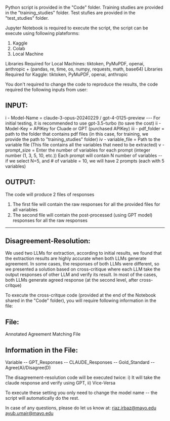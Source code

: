 Python script is provided in the "Code" folder.
Training studies are provided in the "training_studies" folder.
Test stufies are provided in the "test_studies" folder.

Jupyter Notebook is required to execute the script, the script can be execute using following plateforms:
1) Kaggle
2) Colab
3) Local Machine

Libraries Required for Local Machines: tiktoken, PyMuPDF, openai, anthropic + (pandas, re, time, os, numpy, requests, math, base64) 
Libraries Required for Kaggle: tiktoken, PyMuPDF, openai, anthropic


You don't required to change the code to reproduce the results, the code required the following inputs from user:

INPUT:
-----
i   - Model-Name    = claude-3-opus-20240229 / gpt-4-0125-preview --- For initial testing, it is recommended to use gpt-3.5-turbo (to save the cost)
ii  - Model-Key     = APIKey for Cluade or GPT (purchased APIKey)
iii - pdf_folder    = path to the folder that contains pdf files (in this case, for training, we provide the path to "training_studies" folder)
iv  - variable_file = Path to the variable file (This file contains all the variables that need to be extracted)
v   - prompt_size   = Enter the number of variables for each prompt (integer number (1, 3, 5, 10, etc.))
			Each prompt will contain N number of variables -- if we select N=5, and # of variable = 10, we will have 2 prompts (each with 5 variables)
   
OUTPUT:
-------
The code will produce 2 files of responses
1) The first file will contain the raw responses for all the provided files for all variables
2) The second file will contain the post-processed (using GPT model) responses for all the raw responses

-----------------------------------------------------------------------------------------------------------------------------------------------------------------------------------------------------

Disagreement-Resolution:
------------------------
We used two LLMs for extraction, according to initial results, we found that the extraction results are highly accurate when both LLMs generate agreement.
In some cases, the responses of both LLMs were different, so we presented a solution based on cross-critique where each LLM take the output responses of other LLM and verify its result.
	In most of the cases, both LLMs generate agreed response (at the second level, after cross-critque)

To execute the cross-critque code (provided at the end of the Notebook shared in the "Code" folder), you will require following information in the file:

File:
-----
Annotated Agreement Matching File

Information in the File:
------------------------
Variable -- GPT_Responses -- CLAUDE_Responses -- Gold_Standard -- Agree(A)/Disagree(D)

The disagreement-resolution code will be executed twice:
i) It will take the claude response and verify using GPT, ii) Vice-Versa

To execute these setting you only need to change the model name -- the script will automatically do the rest.


In case of any questions, please do let us know at:
riaz.irbaz@mayo.edu
ayub.umair@mayo.edu
